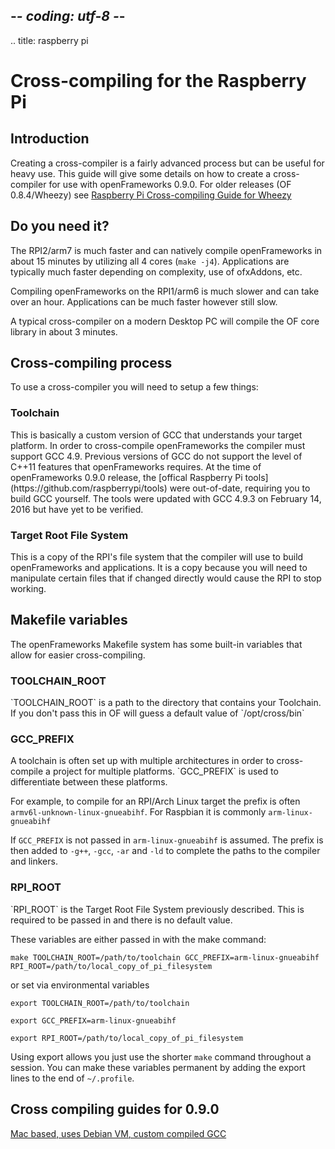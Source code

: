 ## -*- coding: utf-8 -*-
.. title: raspberry pi


Cross-compiling for the Raspberry Pi
============

## Introduction

Creating a cross-compiler is a fairly advanced process but can be useful for heavy use. This guide will give some details on how to create a cross-compiler for use with openFrameworks 0.9.0. For older releases (OF 0.8.4/Wheezy) see [Raspberry Pi Cross-compiling Guide for Wheezy](../raspberry-pi-cross-compiling-guide-wheezy/)

## Do you need it?
The RPI2/arm7 is much faster and can natively compile openFrameworks in about 15 minutes by utilizing all 4 cores (`make -j4`). Applications are typically much faster depending on complexity, use of ofxAddons, etc.

Compiling openFrameworks on the RPI1/arm6 is much slower and can take over an hour. Applications can be much faster however still slow.

A typical cross-compiler on a modern Desktop PC will compile the OF core library in about 3 minutes.

## Cross-compiling process

To use a cross-compiler you will need to setup a few things:

<h3>Toolchain</h3>
This is basically a custom version of GCC that understands your target platform. In order to cross-compile openFrameworks the compiler must support GCC 4.9. Previous versions of GCC do not support the level of C++11 features that openFrameworks requires. At the time of openFrameworks 0.9.0 release, the [offical Raspberry Pi tools](https://github.com/raspberrypi/tools) were out-of-date, requiring you to build GCC yourself. The tools were updated with GCC 4.9.3 on February 14, 2016 but have yet to be verified.

<h3>Target Root File System</h3>
This is a copy of the RPI's file system that the compiler will use to build openFrameworks and applications. It is a copy because you will need to manipulate certain files that if changed directly would cause the RPI to stop working.

## Makefile variables
The openFrameworks Makefile system has some built-in variables that allow for easier cross-compiling.

<h3>TOOLCHAIN_ROOT</h3>
`TOOLCHAIN_ROOT` is a path to the directory that contains your Toolchain. If you don't pass this in OF will guess a default value of `/opt/cross/bin`

<h3>GCC_PREFIX</h3>
A toolchain is often set up with multiple architectures in order to cross-compile a project for multiple platforms. `GCC_PREFIX` is used to differentiate between these platforms.

For example, to compile for an RPI/Arch Linux target the prefix is often `armv6l-unknown-linux-gnueabihf`. For Raspbian it is commonly `arm-linux-gnueabihf`

If `GCC_PREFIX` is not passed in `arm-linux-gnueabihf` is assumed. The prefix is then added to `-g++`, `-gcc`, `-ar` and `-ld` to complete the paths to the compiler and linkers.


<h3>RPI_ROOT</h3>
`RPI_ROOT` is the Target Root File System previously described. This is required to be passed in and there is no default value.

These variables are either passed in with the make command:

`make TOOLCHAIN_ROOT=/path/to/toolchain GCC_PREFIX=arm-linux-gnueabihf RPI_ROOT=/path/to/local_copy_of_pi_filesystem`

or set via environmental variables

`export TOOLCHAIN_ROOT=/path/to/toolchain`

`export GCC_PREFIX=arm-linux-gnueabihf`

`export RPI_ROOT=/path/to/local_copy_of_pi_filesystem`


Using export allows you just use the shorter `make` command throughout a session. You can make these variables permanent by adding the export lines to the end of `~/.profile`.

## Cross compiling guides for 0.9.0
[Mac based, uses Debian VM, custom compiled  GCC](https://forum.openframeworks.cc/t/cross-compiler-for-of-0-9-0-jessie-arm6-rpi1)

